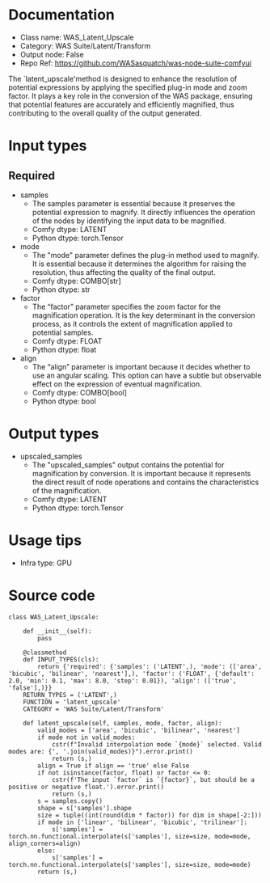 # Documentation
- Class name: WAS_Latent_Upscale
- Category: WAS Suite/Latent/Transform
- Output node: False
- Repo Ref: https://github.com/WASasquatch/was-node-suite-comfyui

The `latent_upscale'method is designed to enhance the resolution of potential expressions by applying the specified plug-in mode and zoom factor. It plays a key role in the conversion of the WAS package, ensuring that potential features are accurately and efficiently magnified, thus contributing to the overall quality of the output generated.

# Input types
## Required
- samples
    - The samples parameter is essential because it preserves the potential expression to magnify. It directly influences the operation of the nodes by identifying the input data to be magnified.
    - Comfy dtype: LATENT
    - Python dtype: torch.Tensor
- mode
    - The "mode" parameter defines the plug-in method used to magnify. It is essential because it determines the algorithm for raising the resolution, thus affecting the quality of the final output.
    - Comfy dtype: COMBO[str]
    - Python dtype: str
- factor
    - The “factor” parameter specifies the zoom factor for the magnification operation. It is the key determinant in the conversion process, as it controls the extent of magnification applied to potential samples.
    - Comfy dtype: FLOAT
    - Python dtype: float
- align
    - The “align” parameter is important because it decides whether to use an angular scaling. This option can have a subtle but observable effect on the expression of eventual magnification.
    - Comfy dtype: COMBO[bool]
    - Python dtype: bool

# Output types
- upscaled_samples
    - The "upscaled_samples" output contains the potential for magnification by conversion. It is important because it represents the direct result of node operations and contains the characteristics of the magnification.
    - Comfy dtype: LATENT
    - Python dtype: torch.Tensor

# Usage tips
- Infra type: GPU

# Source code
```
class WAS_Latent_Upscale:

    def __init__(self):
        pass

    @classmethod
    def INPUT_TYPES(cls):
        return {'required': {'samples': ('LATENT',), 'mode': (['area', 'bicubic', 'bilinear', 'nearest'],), 'factor': ('FLOAT', {'default': 2.0, 'min': 0.1, 'max': 8.0, 'step': 0.01}), 'align': (['true', 'false'],)}}
    RETURN_TYPES = ('LATENT',)
    FUNCTION = 'latent_upscale'
    CATEGORY = 'WAS Suite/Latent/Transform'

    def latent_upscale(self, samples, mode, factor, align):
        valid_modes = ['area', 'bicubic', 'bilinear', 'nearest']
        if mode not in valid_modes:
            cstr(f"Invalid interpolation mode `{mode}` selected. Valid modes are: {', '.join(valid_modes)}").error.print()
            return (s,)
        align = True if align == 'true' else False
        if not isinstance(factor, float) or factor <= 0:
            cstr(f'The input `factor` is `{factor}`, but should be a positive or negative float.').error.print()
            return (s,)
        s = samples.copy()
        shape = s['samples'].shape
        size = tuple((int(round(dim * factor)) for dim in shape[-2:]))
        if mode in ['linear', 'bilinear', 'bicubic', 'trilinear']:
            s['samples'] = torch.nn.functional.interpolate(s['samples'], size=size, mode=mode, align_corners=align)
        else:
            s['samples'] = torch.nn.functional.interpolate(s['samples'], size=size, mode=mode)
        return (s,)
```